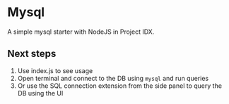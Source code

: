 # Mysql

A simple mysql starter with NodeJS in Project IDX.


## Next steps

1. Use index.js to see usage
2. Open terminal and connect to the DB using `mysql` and run queries
3. Or use the SQL connection extension from the side panel to query the DB using the UI